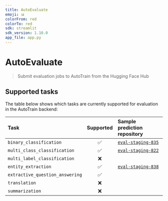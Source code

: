 ```yaml
---
title: AutoEvaluate
emoji: 📊
colorFrom: red
colorTo: red
sdk: streamlit
sdk_version: 1.10.0
app_file: app.py
---
```


# AutoEvaluate

> Submit evaluation jobs to AutoTrain from the Hugging Face Hub

## Supported tasks

The table below shows which tasks are currently supported for evaluation in the AutoTrain backend:

| Task                            | Supported | Sample prediction repository                                                        |
|:--------------------------------|:---------:|:------------------------------------------------------------------------------------|
| `binary_classification`         |     ✅     | [`eval-staging-835`](https://huggingface.co/datasets/autoevaluate/eval-staging-835) |
| `multi_class_classification`    |     ✅     | [`eval-staging-822`](https://huggingface.co/datasets/autoevaluate/eval-staging-822) |
| `multi_label_classification`    |     ❌     |                                                                                     |
| `entity_extraction`             |     ✅     | [`eval-staging-838`](https://huggingface.co/datasets/autoevaluate/eval-staging-838) |
| `extractive_question_answering` |     ✅     |                                                                                     |
| `translation`                   |     ❌     |                                                                                     |
| `summarization`                 |     ❌     |                                                                                     |